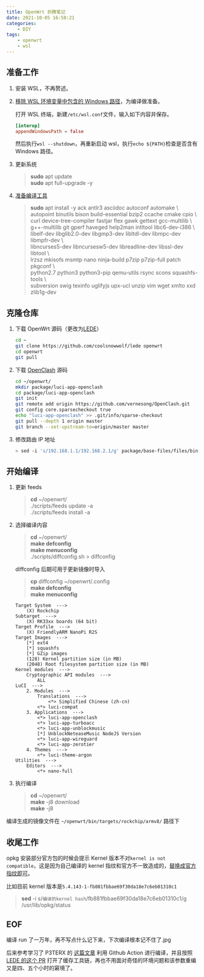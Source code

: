 ```yaml
---
title: OpenWrt 折腾笔记
date: 2021-10-05 16:58:21
categories:
    - DIY
tags:
    - openwrt
    - wsl
---
```


## 准备工作

1. 安装 WSL，不再赘述。

2. [移除 WSL 环境变量中包含的 Windows 路径](https://openwrt.org/docs/guide-developer/build-system/wsl#setting_up_path)，为编译做准备。

    打开 WSL 终端，新建`/etc/wsl.conf`文件，输入如下内容并保存。

    ```conf
    [interop]
    appendWindowsPath = false
    ```

    然后执行`wsl --shutdown`，再重新启动 wsl，执行`echo ${PATH}`检查是否含有 Windows 路径。

3. 更新系统

    > **sudo** apt update  
    > **sudo** apt full-upgrade -y

4. [准备编译工具](https://openwrt.org/docs/guide-developer/build-system/install-buildsystem#debianubuntu)

    > **sudo** apt install -y ack antlr3 asciidoc autoconf automake \\  
    autopoint binutils bison build-essential bzip2 ccache cmake cpio \\  
    curl device-tree-compiler fastjar flex gawk gettext gcc-multilib \\  
    g++-multilib git gperf haveged help2man intltool libc6-dev-i386 \\  
    libelf-dev libglib2.0-dev libgmp3-dev libltdl-dev libmpc-dev libmpfr-dev \\  
    libncurses5-dev libncursesw5-dev libreadline-dev libssl-dev libtool \\  
    lrzsz mkisofs msmtp nano ninja-build p7zip p7zip-full patch pkgconf \\  
    python2.7 python3 python3-pip qemu-utils rsync scons squashfs-tools \\  
    subversion swig texinfo uglifyjs upx-ucl unzip vim wget xmlto xxd zlib1g-dev

<!-- more -->

## 克隆仓库

1. 下载 OpenWrt 源码（更改为[LEDE](https://github.com/coolsnowwolf/lede)）

    ```bash
    cd ~
    git clone https://github.com/coolsnowwolf/lede openwrt
    cd openwrt
    git pull
    ```

2. 下载 [OpenClash](https://github.com/vernesong/OpenClash) 源码

    ```bash
    cd ~/openwrt/
    mkdir package/luci-app-openclash
    cd package/luci-app-openclash
    git init
    git remote add origin https://github.com/vernesong/OpenClash.git
    git config core.sparsecheckout true
    echo "luci-app-openclash" >> .git/info/sparse-checkout
    git pull --depth 1 origin master
    git branch --set-upstream-to=origin/master master
    ```

3. 修改路由 IP 地址

    ```bash
   > sed -i 's/192.168.1.1/192.168.2.1/g' package/base-files/files/bin/config_generate
   ```

## 开始编译

1. 更新 feeds

    > **cd** ~/openwrt/  
    > ./scripts/feeds update -a  
    > ./scripts/feeds install -a

2. 选择编译内容

    > **cd** ~/openwrt/  
    > **make defconfig**  
    > **make menuconfig**  
    > ./scripts/diffconfig.sh > diffconfig

    diffconfig 后期可用于更新镜像时导入

    > **cp** diffconfig ~/openwrt/.config  
    > **make defconfig**  
    > **make menuconfig**

    ```menuconfig
    Target System  --->
        (X) Rockchip
    Subtarget  --->
        (X) RK33xx boards (64 bit)
    Target Profile  --->
        (X) FriendlyARM NanoPi R2S
    Target Images  --->
        [*] ext4
        [*] squashfs
        [*] GZip images
        (128) Kernel partition size (in MB)
        (2048) Root filesystem partition size (in MB)
    Kernel modules  --->
        Cryptographic API modules  --->
            ALL
    LuCI  --->
        2. Modules  --->
            Translations  --->
                <*> Simplified Chinese (zh-cn)
            <*> luci-compat
        3. Applications  --->
            <*> luci-app-openclash
            <*> luci-app-turboacc
            <*> luci-app-unblockmusic
            [*] UnblockNeteaseMusic NodeJS Version
            <*> luci-app-wireguard
            <*> luci-app-zerotier
        4. Themes  --->
            <*> luci-theme-argon
    Utilities  --->
        Editors  --->
            <*> nano-full
    ```

3. 执行编译

    > **cd** ~/openwrt/  
    > **make** -j8 download  
    > **make** -j8

编译生成的镜像文件在 `~/openwrt/bin/targets/rockchip/armv8/` 路径下

## 收尾工作

opkg 安装部分官方包的时候会提示 Kernel 版本不对`kernel is not compatible`，这是因为自己编译的 kernel 指纹和官方不一致造成的，[替换成官方指纹即可](https://github.com/iyuangang/openwrt/issues/8#issuecomment-605431578)。

比如目前 kernel 版本是`5.4.143-1-fb881fbbae69f30da18e7c6eb01310c1`

> **sed** -i s/`编译的kernel hash`/fb881fbbae69f30da18e7c6eb01310c1/g /usr/lib/opkg/status

## EOF

编译 run 了一万年，再不写点什么记下来，下次编译根本记不住了.jpg

后来参考学习了 P3TERX 的 [这篇文章](https://p3terx.com/archives/build-openwrt-with-github-actions.html) 利用 Github Action 进行编译，并且按照 [LEDE 的这个 PR](https://github.com/coolsnowwolf/lede/pull/7796) 打开了缓存工具链，再也不用面对奇怪的环境问题和该参数重编又是四、五个小时的窘境了。

